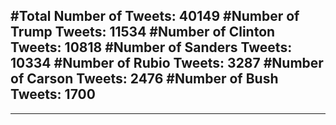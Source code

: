 #Total Number of Tweets: 40149 
#Number of Trump Tweets: 11534
#Number of Clinton Tweets: 10818
#Number of Sanders Tweets: 10334
#Number of Rubio Tweets: 3287
#Number of Carson Tweets: 2476
#Number of Bush Tweets: 1700
---
---
